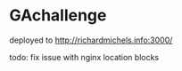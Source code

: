 # GAchallenge

deployed to http://richardmichels.info:3000/

todo: fix issue with nginx location blocks
